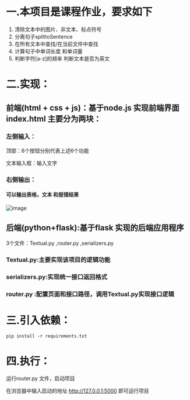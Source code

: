 
# 一.本项目是课程作业，要求如下
1. 清除文本中的图片、非文本、标点符号
2. 分离句子splittoSentence
3. 在所有文本中查找/在当前文件中查找
4. 计算句子中单词长度 和单词量
5. 判断字符[a-z]的频率
   判断文本是否为英文
	
# 二.实现：
## 前端(html + css + js)：基于node.js 实现前端界面index.html  主要分为两块：
### 左侧输入：
 顶部：6个按钮分别代表上述6个功能

 文本输入框：输入文字
### 右侧输出：
#### 可以输出表格，文本 和报错结果
![image](https://github.com/amylingchen/detect-language/assets/38561335/6d85bb5b-d219-48d9-9301-57fa55c9f0be)

## 后端(python+flask):基于flask 实现的后端应用程序
3个文件：Textual.py ,router.py ,serializers.py
### Textual.py:主要实现该项目的逻辑功能
### serializers.py:实现统一接口返回格式
### router.py :配置页面和接口路径，调用Textual.py实现接口逻辑

# 三.引入依赖：
	pip install -r requirements.txt
# 四.执行：
运行router.py 文件，启动项目

在浏览器中输入启动的地址 http://127.0.0.1:5000 即可运行项目

